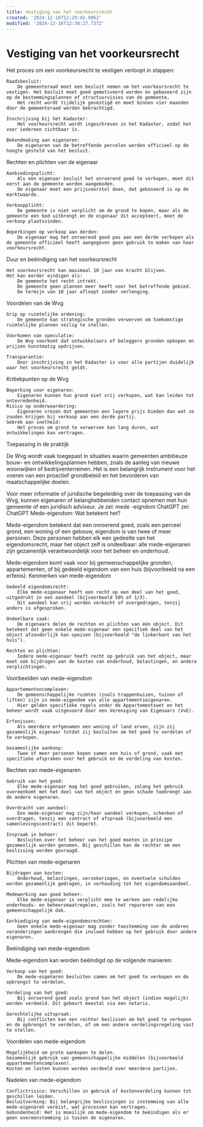 ```yaml
---
title: Vestiging van het voorkeursrecht
created: '2024-12-16T12:29:42.906Z'
modified: '2024-12-16T12:30:27.737Z'
---
```


# Vestiging van het voorkeursrecht



Het proces om een voorkeursrecht te vestigen verloopt in stappen:

    Raadsbesluit:
        De gemeenteraad moet een besluit nemen om het voorkeursrecht te vestigen. Het besluit moet goed gemotiveerd worden en gebaseerd zijn op de bestemmingsplannen of structuurvisies van de gemeente.
        Het recht wordt tijdelijk gevestigd en moet binnen vier maanden door de gemeenteraad worden bekrachtigd.

    Inschrijving bij het Kadaster:
        Het voorkeursrecht wordt ingeschreven in het Kadaster, zodat het voor iedereen zichtbaar is.

    Bekendmaking aan eigenaren:
        De eigenaren van de betreffende percelen worden officieel op de hoogte gesteld van het besluit.

Rechten en plichten van de eigenaar

    Aanbiedingsplicht:
        Als een eigenaar besluit het onroerend goed te verkopen, moet dit eerst aan de gemeente worden aangeboden.
        De eigenaar moet een prijsvoorstel doen, dat gebaseerd is op de marktwaarde.

    Verkoopplicht:
        De gemeente is niet verplicht om de grond te kopen, maar als de gemeente een bod uitbrengt en de eigenaar dit accepteert, moet de verkoop plaatsvinden.

    Beperkingen op verkoop aan derden:
        De eigenaar mag het onroerend goed pas aan een derde verkopen als de gemeente officieel heeft aangegeven geen gebruik te maken van haar voorkeursrecht.

Duur en beëindiging van het voorkeursrecht

    Het voorkeursrecht kan maximaal 10 jaar van kracht blijven.
    Het kan eerder eindigen als:
        De gemeente het recht intrekt.
        De gemeente geen plannen meer heeft voor het betreffende gebied.
        De termijn van 10 jaar afloopt zonder verlenging.

Voordelen van de Wvg

    Grip op ruimtelijke ordening:
        De gemeente kan strategische gronden verwerven om toekomstige ruimtelijke plannen veilig te stellen.

    Voorkomen van speculatie:
        De Wvg voorkomt dat ontwikkelaars of beleggers gronden opkopen en prijzen kunstmatig opdrijven.

    Transparantie:
        Door inschrijving in het Kadaster is voor alle partijen duidelijk waar het voorkeursrecht geldt.

Kritiekpunten op de Wvg

    Beperking voor eigenaren:
        Eigenaren kunnen hun grond niet vrij verkopen, wat kan leiden tot ontevredenheid.
    Risico op onderwaardering:
        Eigenaren vrezen dat gemeenten een lagere prijs bieden dan wat ze zouden krijgen bij verkoop aan een derde partij.
    Gebrek aan snelheid:
        Het proces om grond te verwerven kan lang duren, wat ontwikkelingen kan vertragen.

Toepassing in de praktijk

De Wvg wordt vaak toegepast in situaties waarin gemeenten ambitieuze bouw- en ontwikkelingsplannen hebben, zoals de aanleg van nieuwe woonwijken of bedrijventerreinen. Het is een belangrijk instrument voor het voeren van een proactief grondbeleid en het bevorderen van maatschappelijke doelen.

Voor meer informatie of juridische begeleiding over de toepassing van de Wvg, kunnen eigenaren of belanghebbenden contact opnemen met hun gemeente of een juridisch adviseur.
Je zei:
mede -eigndom
ChatGPT zei:
ChatGPT
Mede-eigendom: Wat betekent het?

Mede-eigendom betekent dat een onroerend goed, zoals een perceel grond, een woning of een gebouw, eigendom is van twee of meer personen. Deze personen hebben elk een gedeelte van het eigendomsrecht, maar het object zelf is ondeelbaar: alle mede-eigenaren zijn gezamenlijk verantwoordelijk voor het beheer en onderhoud.

Mede-eigendom komt vaak voor bij gemeenschappelijke gronden, appartementen, of bij gedeeld eigendom van een huis (bijvoorbeeld na een erfenis).
Kenmerken van mede-eigendom

    Gedeeld eigendomsrecht:
        Elke mede-eigenaar heeft een recht op een deel van het goed, uitgedrukt in een aandeel (bijvoorbeeld 50% of 1/3).
        Dit aandeel kan vrij worden verkocht of overgedragen, tenzij anders is afgesproken.

    Ondeelbare zaak:
        De eigenaars delen de rechten en plichten van één object. Dit betekent dat geen enkele mede-eigenaar een specifiek deel van het object afzonderlijk kan opeisen (bijvoorbeeld "de linkerkant van het huis").

    Rechten en plichten:
        Iedere mede-eigenaar heeft recht op gebruik van het object, maar moet ook bijdragen aan de kosten van onderhoud, belastingen, en andere verplichtingen.

Voorbeelden van mede-eigendom

    Appartementencomplexen:
        De gemeenschappelijke ruimtes (zoals trappenhuizen, tuinen of liften) zijn in mede-eigendom van alle appartementseigenaren.
        Hier gelden specifieke regels onder de Appartementswet en het beheer wordt vaak uitgevoerd door een Vereniging van Eigenaars (VvE).

    Erfenissen:
        Als meerdere erfgenamen een woning of land erven, zijn zij gezamenlijk eigenaar totdat zij besluiten om het goed te verdelen of te verkopen.

    Gezamenlijke aankoop:
        Twee of meer personen kopen samen een huis of grond, vaak met specifieke afspraken over het gebruik en de verdeling van kosten.

Rechten van mede-eigenaren

    Gebruik van het goed:
        Elke mede-eigenaar mag het goed gebruiken, zolang het gebruik overeenkomt met het doel van het object en geen schade toebrengt aan de andere eigenaren.

    Overdracht van aandeel:
        Een mede-eigenaar mag zijn/haar aandeel verkopen, schenken of overdragen, tenzij een contract of afspraak (bijvoorbeeld een samenlevingscontract) dit beperkt.

    Inspraak in beheer:
        Besluiten over het beheer van het goed moeten in principe gezamenlijk worden genomen. Bij geschillen kan de rechter om een beslissing worden gevraagd.

Plichten van mede-eigenaren

    Bijdragen aan kosten:
        Onderhoud, belastingen, verzekeringen, en eventuele schulden worden gezamenlijk gedragen, in verhouding tot het eigendomsaandeel.

    Medewerking aan goed beheer:
        Elke mede-eigenaar is verplicht mee te werken aan redelijke onderhouds- en beheersmaatregelen, zoals het repareren van een gemeenschappelijk dak.

    Eerbiediging van mede-eigendomsrechten:
        Geen enkele mede-eigenaar mag zonder toestemming van de anderen veranderingen aanbrengen die invloed hebben op het gebruik door andere eigenaren.

Beëindiging van mede-eigendom

Mede-eigendom kan worden beëindigd op de volgende manieren:

    Verkoop van het goed:
        De mede-eigenaren besluiten samen om het goed te verkopen en de opbrengst te verdelen.

    Verdeling van het goed:
        Bij onroerend goed zoals grond kan het object (indien mogelijk) worden verdeeld. Dit gebeurt meestal via een notaris.

    Gerechtelijke uitspraak:
        Bij conflicten kan een rechter beslissen om het goed te verkopen en de opbrengst te verdelen, of om een andere verdelingsregeling vast te stellen.

Voordelen van mede-eigendom

    Mogelijkheid om grote aankopen te delen.
    Gezamenlijk gebruik van gemeenschappelijke middelen (bijvoorbeeld appartementencomplexen).
    Kosten en lasten kunnen worden verdeeld over meerdere partijen.

Nadelen van mede-eigendom

    Conflictrisico: Verschillen in gebruik of kostenverdeling kunnen tot geschillen leiden.
    Besluitvorming: Bij belangrijke beslissingen is instemming van alle mede-eigenaren vereist, wat processen kan vertragen.
    Gebondenheid: Het is moeilijk om mede-eigendom te beëindigen als er geen overeenstemming is tussen de eigenaren.
